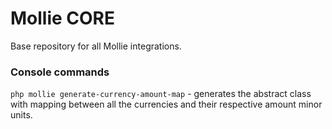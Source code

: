 # Mollie CORE 

Base repository for all Mollie integrations.

### Console commands

`php mollie generate-currency-amount-map` - generates the abstract class with mapping between all the currencies and their respective amount minor units.